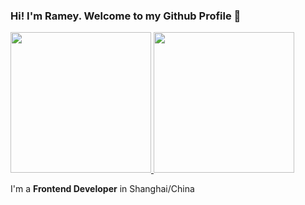 ### Hi! I'm Ramey. Welcome to my Github Profile 👋

<a href="https://github.com/RameyGao">
  <img height="225" src="https://github-readme-stats.vercel.app/api?username=RameyGao&show_icons=true&theme=dark&include_all_commits=true&count_private=true"/>
  <img height="225" src="https://github-readme-stats.vercel.app/api/top-langs/?username=RameyGao&theme=dark"/>
</a>

I'm a **Frontend Developer** in Shanghai/China

<!--
**wusb/wusb** is a ✨ _special_ ✨ repository because its `README.md` (this file) appears on your GitHub profile.

Here are some ideas to get you started:

- 🔭 I’m currently working on ...
- 🌱 I’m currently learning ...
- 👯 I’m looking to collaborate on ...
- 🤔 I’m looking for help with ...
- 💬 Ask me about ...
- 📫 How to reach me: ...
- 😄 Pronouns: ...
- ⚡ Fun fact: ...
-->
